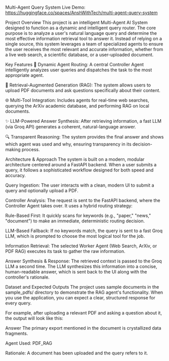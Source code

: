 Multi-Agent Query System
Live Demo: https://huggingface.co/spaces/AnshWithTech/multi-agent-query-system

Project Overview
This project is an intelligent Multi-Agent AI System designed to function as a dynamic and intelligent query router. The core purpose is to analyze a user's natural language query and determine the most effective information retrieval tool to answer it. Instead of relying on a single source, this system leverages a team of specialized agents to ensure the user receives the most relevant and accurate information, whether from a live web search, a scientific database, or a user-uploaded document.

Key Features
🧠 Dynamic Agent Routing: A central Controller Agent intelligently analyzes user queries and dispatches the task to the most appropriate agent.

📄 Retrieval-Augmented Generation (RAG): The system allows users to upload PDF documents and ask questions specifically about their content.

🌐 Multi-Tool Integration: Includes agents for real-time web searches, querying the ArXiv academic database, and performing RAG on local documents.

✨ LLM-Powered Answer Synthesis: After retrieving information, a fast LLM (via Groq API) generates a coherent, natural-language answer.

🔍 Transparent Reasoning: The system provides the final answer and shows which agent was used and why, ensuring transparency in its decision-making process.

Architecture & Approach
The system is built on a modern, modular architecture centered around a FastAPI backend. When a user submits a query, it follows a sophisticated workflow designed for both speed and accuracy.

Query Ingestion: The user interacts with a clean, modern UI to submit a query and optionally upload a PDF.

Controller Analysis: The request is sent to the FastAPI backend, where the Controller Agent takes over. It uses a hybrid routing strategy:

Rule-Based First: It quickly scans for keywords (e.g., "paper," "news," "document") to make an immediate, deterministic routing decision.

LLM-Based Fallback: If no keywords match, the query is sent to a fast Groq LLM, which is prompted to choose the most logical tool for the job.

Information Retrieval: The selected Worker Agent (Web Search, ArXiv, or PDF RAG) executes its task to gather the raw information.

Answer Synthesis & Response: The retrieved context is passed to the Groq LLM a second time. The LLM synthesizes this information into a concise, human-readable answer, which is sent back to the UI along with the controller's rationale.

Dataset and Expected Outputs
The project uses sample documents in the sample_pdfs/ directory to demonstrate the RAG agent's functionality. When you use the application, you can expect a clear, structured response for every query.

For example, after uploading a relevant PDF and asking a question about it, the output will look like this:

Answer
The primary export mentioned in the document is crystallized data fragments.

Agent Used: PDF_RAG

Rationale: A document has been uploaded and the query refers to it.

